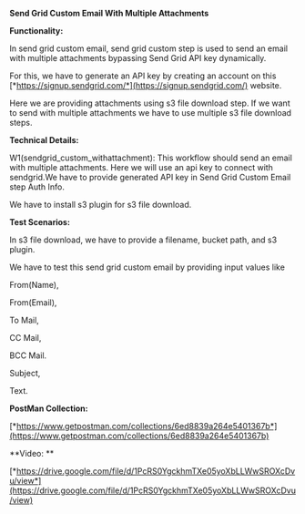 **Send Grid Custom Email With Multiple Attachments**

**Functionality:**

In send grid custom email, send grid custom step is used to send an
email with multiple attachments bypassing Send Grid API key dynamically.

For this, we have to generate an API key by creating an account on this
[*https://signup.sendgrid.com/*](https://signup.sendgrid.com/) website.

Here we are providing attachments using s3 file download step. If we
want to send with multiple attachments we have to use multiple s3 file
download steps.

**Technical Details:**

W1(sendgrid\_custom\_withattachment): This workflow should send an email
with multiple attachments. Here we will use an api key to connect with
sendgrid.We have to provide generated API key in Send Grid Custom Email
step Auth Info.

We have to install s3 plugin for s3 file download.

**Test Scenarios:**

In s3 file download, we have to provide a filename, bucket path, and s3
plugin.

We have to test this send grid custom email by providing input values
like

From(Name),

From(Email),

To Mail,

CC Mail,

BCC Mail.

Subject,

Text.

**PostMan Collection:**

[*https://www.getpostman.com/collections/6ed8839a264e5401367b*](https://www.getpostman.com/collections/6ed8839a264e5401367b)

**Video: **

[*https://drive.google.com/file/d/1PcRS0YgckhmTXe05yoXbLLWwSROXcDvu/view*](https://drive.google.com/file/d/1PcRS0YgckhmTXe05yoXbLLWwSROXcDvu/view)
